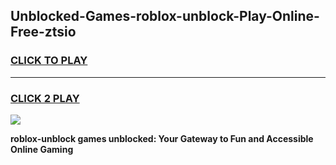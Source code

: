 
## Unblocked-Games-roblox-unblock-Play-Online-Free-ztsio
<h3>
<a href="https://premium76.site?title=roblox-unblock&ref=26A">CLICK TO PLAY</a></h3>
<hr>

<h3>
<a href="https://premium76.site?title=roblox-unblock&ref=26A">CLICK 2 PLAY</a>
  
</h3>

<a href="https://premium76.site?title=roblox-unblock&ref=26A"><img src="https://clearcache.store/games.png"></a>


**roblox-unblock games unblocked: Your Gateway to Fun and Accessible Online Gaming**
